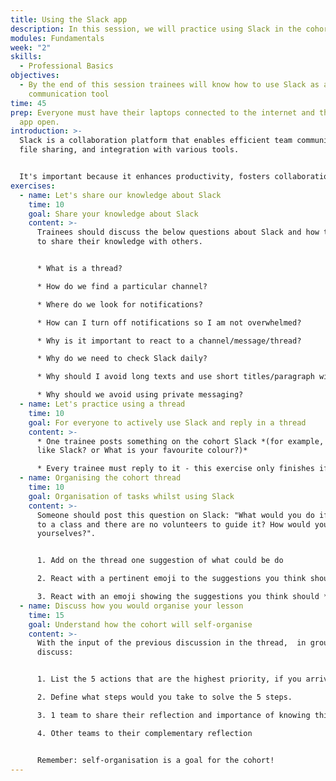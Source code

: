 ```yaml
---
title: Using the Slack app
description: In this session, we will practice using Slack in the cohort.
modules: Fundamentals
week: "2"
skills:
  - Professional Basics
objectives:
  - By the end of this session trainees will know how to use Slack as a
    communication tool
time: 45
prep: Everyone must have their laptops connected to the internet and the Slack
  app open.
introduction: >-
  Slack is a collaboration platform that enables efficient team communication,
  file sharing, and integration with various tools.


  It's important because it enhances productivity, fosters collaboration, and centralises communication for remote and distributed teams.
exercises:
  - name: Let's share our knowledge about Slack
    time: 10
    goal: Share your knowledge about Slack
    content: >-
      Trainees should discuss the below questions about Slack and how to use it
      to share their knowledge with others.


      * What is a thread? 

      * How do we find a particular channel? 

      * Where do we look for notifications?

      * How can I turn off notifications so I am not overwhelmed?

      * Why is it important to react to a channel/message/thread?

      * Why do we need to check Slack daily?

      * Why should I avoid long texts and use short titles/paragraph with details in a thread? 

      * Why should we avoid using private messaging?
  - name: Let's practice using a thread
    time: 10
    goal: For everyone to actively use Slack and reply in a thread
    content: >-
      * O﻿ne trainee posts something on the cohort Slack *(for example, do you
      like Slack? or What is your favourite colour?)*

      * Every trainee must reply to it - this exercise only finishes if we have the same number of replies as the number of trainees in the class!
  - name: Organising the cohort thread
    time: 10
    goal: Organisation of tasks whilst using Slack
    content: >-
      Someone should post this question on Slack: "What would you do if you come
      to a class and there are no volunteers to guide it? How would you organise
      yourselves?".


      1. Add on the thread one suggestion of what could be do

      2. React with a pertinent emoji to the suggestions you think should be adopted

      3. React with an emoji showing the suggestions you think should **not** be adopted
  - name: Discuss how you would organise your lesson
    time: 15
    goal: Understand how the cohort will self-organise
    content: >-
      W﻿ith the input of the previous discussion in the thread,  in groups of 4,
      discuss:


      1. List the 5 actions that are the highest priority, if you arrive and there is no volunteer available.  

      2. D﻿efine what steps would you take to solve the 5 steps.

      3. 1﻿ team to share their reflection and importance of knowing this

      4. O﻿ther teams to their complementary reflection


      Remember: self-organisation is a goal for the cohort!
---
```

